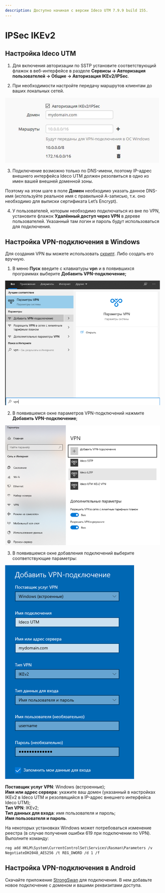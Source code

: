 ```yaml
---
description: Доступно начиная с версии Ideco UTM 7.9.9 build 155.
---
```


# IPSec IKEv2

## Настройка Ideco UTM

1. Для включения авторизации по SSTP установите соответствующий флажок в веб-интерфейсе в разделе **Сервисы -&gt; Авторизация пользователей -&gt; Общие -&gt; Авторизация IKEv2/IPSec**.

2. При необходимости настройте передачу маршрутов клиентам до ваших локальных сетей.  

![](../../../../.gitbook/assets/17072225.jpg)

3. Подключение возможно только по DNS-имени, поэтому IP-адрес внешнего интерфейса Ideco UTM должен резолвиться в одно из имен вашей внешней доменной зоны.  

Поэтому на этом шаге в поле **Домен** необходимо указать данное DNS-имя \(используйте реальное имя с правильной А-записью, т.к. оно необходимо для выписки сертификата Let’s Encrypt\).

4. У пользователей, которым необходимо подключаться из вне по VPN, установите флажок **Удалённый доступ через VPN** в дереве пользователей.   Указанный там логин и пароль будут использоваться для подключения.

## Настройка VPN-подключения в Windows

Для создания VPN вы можете использовать [скрипт](skript_avtomaticheskogo_sozdaniya_polzovatelskikh_podklyuchenii_po_ipsec_ikev2.md). Либо создать его вручную.

1. В меню **Пуск** введите с клавиатуры **vpn** и в появившихся программах выберите **Добавить VPN-подключение;**

![](../../../../.gitbook/assets/vpn.png)

2. В появившемся окне параметров VPN-подключений нажмите **Добавить VPN-подключение**;

![](../../../../.gitbook/assets/параметры.png)

3. В появившемся окне добавления подключений выберите соответствующие параметры:

![](../../../../.gitbook/assets/добавить_vpn.png)

**Поставщик услуг VPN**: Windows \(встроенные\);  
**Имя или адрес сервера**: укажите ваш домен \(указанный в настройках IKEv2 в Ideco UTM и резолвящийся в IP-адрес внешнего интерфейса Ideco UTM\);  
**Тип VPN**: IKEv2;  
**Тип данных для входа**: имя пользователя и пароль;  
**Имя пользователя и пароль**.

На некоторых установках Windows может потребоваться изменение реестра \(в случае получения ошибки 619 при подключении по VPN\). Выполните команду:

```text
reg add HKLM\System\CurrentControlSet\Services\Rasman\Parameters /v NegotiateDH2048_AES256 /t REG_DWORD /d 1 /f
```

## Настройка VPN-подключения в Android

Скачайте приложение [StrongSwan](https://play.google.com/store/apps/details?id=org.strongswan.android) для подключения. В нем добавьте новое подключение с доменом и вашими реквизитами доступа.

